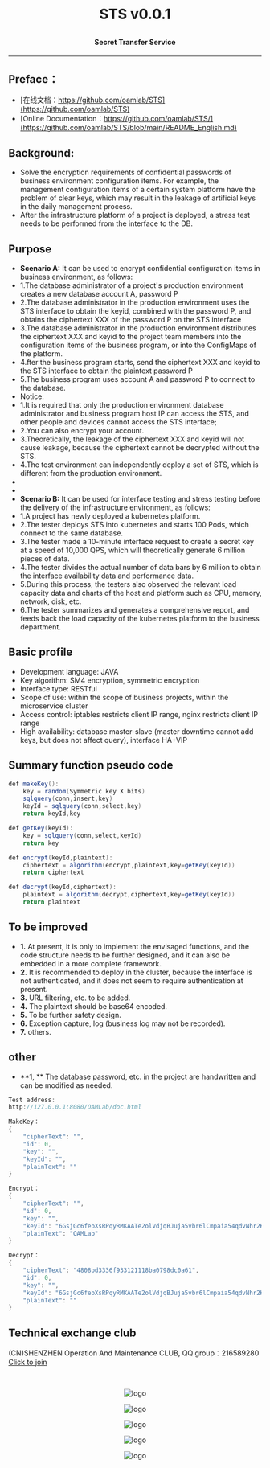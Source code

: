 
<h1 align="center" style="margin: 30px 0 30px; font-weight: bold;">STS v0.0.1</h1>
<h4 align="center">Secret Transfer Service</h4>
<p align="center"></p>

---

## Preface：
- [在线文档：https://github.com/oamlab/STS](https://github.com/oamlab/STS)
- [Online Documentation：https://github.com/oamlab/STS/](https://github.com/oamlab/STS/blob/main/README_English.md)

## Background:
- Solve the encryption requirements of confidential passwords of business environment configuration items. For example, the management configuration items of a certain system platform have the problem of clear keys, which may result in the leakage of artificial keys in the daily management process.
- After the infrastructure platform of a project is deployed, a stress test needs to be performed from the interface to the DB.

## Purpose
- **Scenario A:** It can be used to encrypt confidential configuration items in business environment, as follows:
- 1.The database administrator of a project's production environment creates a new database account A, password P
- 2.The database administrator in the production environment uses the STS interface to obtain the keyid, combined with the password P, and obtains the ciphertext XXX of the password P on the STS interface
- 3.The database administrator in the production environment distributes the ciphertext XXX and keyid to the project team members into the configuration items of the business program, or into the ConfigMaps of the platform.
- 4.fter the business program starts, send the ciphertext XXX and keyid to the STS interface to obtain the plaintext password P
- 5.The business program uses account A and password P to connect to the database.
- Notice:
- 1.It is required that only the production environment database administrator and business program host IP can access the STS, and other people and devices cannot access the STS interface;
- 2.You can also encrypt your account.
- 3.Theoretically, the leakage of the ciphertext XXX and keyid will not cause leakage, because the ciphertext cannot be decrypted without the STS.
- 4.The test environment can independently deploy a set of STS, which is different from the production environment.
- 
- 
- **Scenario B:** It can be used for interface testing and stress testing before the delivery of the infrastructure environment, as follows:
- 1.A project has newly deployed a kubernetes platform.
- 2.The tester deploys STS into kubernetes and starts 100 Pods, which connect to the same database.
- 3.The tester made a 10-minute interface request to create a secret key at a speed of 10,000 QPS, which will theoretically generate 6 million pieces of data.
- 4.The tester divides the actual number of data bars by 6 million to obtain the interface availability data and performance data.
- 5.During this process, the testers also observed the relevant load capacity data and charts of the host and platform such as CPU, memory, network, disk, etc.
- 6.The tester summarizes and generates a comprehensive report, and feeds back the load capacity of the kubernetes platform to the business department.

## Basic profile
- Development language: JAVA
- Key algorithm: SM4 encryption, symmetric encryption
- Interface type: RESTful
- Scope of use: within the scope of business projects, within the microservice cluster
- Access control: iptables restricts client IP range, nginx restricts client IP range
- High availability: database master-slave (master downtime cannot add keys, but does not affect query), interface HA+VIP

## Summary function pseudo code

``` java
def makeKey():
    key = random(Symmetric key X bits)
    sqlquery(conn,insert,key)
    keyId = sqlquery(conn,select,key)
    return keyId,key

def getKey(keyId):
    key = sqlquery(conn,select,keyId)
    return key

def encrypt(keyId,plaintext):
    ciphertext = algorithm(encrypt,plaintext,key=getKey(keyId))
    return ciphertext

def decrypt(keyId,ciphertext):
    plaintext = algorithm(decrypt,ciphertext,key=getKey(keyId))
    return plaintext
```
## To be improved

- **1.** At present, it is only to implement the envisaged functions, and the code structure needs to be further designed, and it can also be embedded in a more complete framework.
- **2.** It is recommended to deploy in the cluster, because the interface is not authenticated, and it does not seem to require authentication at present.
- **3.** URL filtering, etc. to be added.
- **4.** The plaintext should be base64 encoded.
- **5.** To be further safety design.
- **6.** Exception capture, log (business log may not be recorded).
- **7.** others.

## other
- **1, ** The database password, etc. in the project are handwritten and can be modified as needed.

``` java
Test address:
http://127.0.0.1:8080/OAMLab/doc.html

MakeKey：
{
	"cipherText": "",
	"id": 0,
	"key": "",
	"keyId": "",
	"plainText": ""
}

Encrypt：
{
	"cipherText": "",
	"id": 0,
	"key": "",
	"keyId": "6GsjGc6febXsRPqyRMKAATe2olVdjqBJuja5vbr6lCmpaia54qdvNhr2KZNYITu3",
	"plainText": "OAMLab"
}

Decrypt：
{
	"cipherText": "4808bd3336f933121118ba0798dc0a61",
	"id": 0,
	"key": "",
	"keyId": "6GsjGc6febXsRPqyRMKAATe2olVdjqBJuja5vbr6lCmpaia54qdvNhr2KZNYITu3",
	"plainText": ""
}
``` 

## Technical exchange club
(CN)SHENZHEN Operation And Maintenance CLUB, QQ group：216589280 [Click to join](https://jq.qq.com/?_wv=1027&k=tdDtDoUp)


<br>
<p align="center">
	<img alt="logo" src="https://github.com/oamlab/STS/blob/main/101_build_example.png">
</p>

<p align="center">
	<img alt="logo" src="https://github.com/oamlab/STS/blob/main/102_start_example.png">
</p>

<p align="center">
	<img alt="logo" src="https://github.com/oamlab/STS/blob/main/201_makekey.png">
</p>

<p align="center">
	<img alt="logo" src="https://github.com/oamlab/STS/blob/main/202_dataEncrypt.png">
</p>

<p align="center">
	<img alt="logo" src="https://github.com/oamlab/STS/blob/main/203_dataDecrypt.png">
</p>
